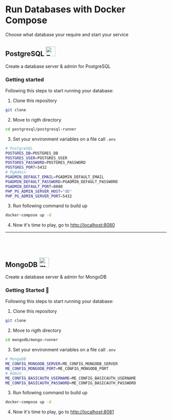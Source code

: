 # Run Databases with Docker Compose

Choose what database your require and start your service

## PostgreSQL <img src="https://skillicons.dev/icons?i=postgres" height="30" alt="postgresql logo"  />

Create a database server & admin for PostgreSQL

### Getting started

Following this steps to start running your database:

1. Clone this repository

```sh
git clone
```

2. Move to rigth directory

```sh
cd postgresql/postgresql-runner
```

3. Set your environment variables on a file call `.env`

```sh
# PostgreSQL
POSTGRES_DB=POSTGRES_DB
POSTGRES_USER=POSTGRES_USER
POSTGRES_PASSWORD=POSTGRES_PASSWORD
POSTGRES_PORT=5432
# PgAdmin
PGADMIN_DEFAULT_EMAIL=PGADMIN_DEFAULT_EMAIL
PGADMIN_DEFAULT_PASSWORD=PGADMIN_DEFAULT_PASSWORD
PGADMIN_DEFAULT_PORT=8080
PHP_PG_ADMIN_SERVER_HOST="db"
PHP_PG_ADMIN_SERVER_PORT=5432

```

3. Run following command to build up

```sh
docker-compose up -d
```

4. Now it's time to play, go to [http://localhost:8080](http://localhost:8080)

---

<br/>
<br/>

## MongoDB <img src="https://skillicons.dev/icons?i=mongodb" height="30" alt="mongodb logo"  />

Create a database server & admin for MongoDB

### Getting Started 🚀

Following this steps to start running your database:

1. Clone this repository

```sh
git clone
```

2. Move to rigth directory

```sh
cd mongodb/mongo-runner
```

3. Set your environment variables on a file call `.env`

```sh
# MongoDB
ME_CONFIG_MONGODB_SERVER=ME_CONFIG_MONGODB_SERVER
ME_CONFIG_MONGODB_PORT=ME_CONFIG_MONGODB_PORT
# Admin
ME_CONFIG_BASICAUTH_USERNAME=ME_CONFIG_BASICAUTH_USERNAME
ME_CONFIG_BASICAUTH_PASSWORD=ME_CONFIG_BASICAUTH_PASSWORD
```

3. Run following command to build up

```sh
docker-compose up -d
```

4. Now it's time to play, go to [http://localhost:8081](http://localhost:8081)
